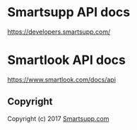 # Smartsupp API docs

https://developers.smartsupp.com/

# Smartlook API docs

https://www.smartlook.com/docs/api

## Copyright

Copyright (c) 2017 [Smartsupp.com](https://www.smartsupp.com/)